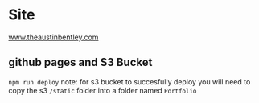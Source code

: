 # Site
www.theaustinbentley.com

## github pages and S3 Bucket
`npm run deploy`
note: for s3 bucket to succesfully deploy you will need to copy the s3 `/static` folder into a folder named `Portfolio`
